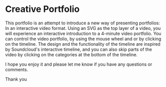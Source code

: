 # Creative Portfolio
This portfolio is an attempt to introduce a new way of presenting portfolios: In an interactive video format.
Using an SVG as the top layer of a video, you will experience an interactive introduction to a 4-minute video portfolio.
You can control the video portfolio, by using the mouse wheel and or by clicking on the timeline.
The design and the functionality of the timeline are inspired by Soundcloud's interactive timeline, and you can also skip parts of the video by clicking on the categories at the bottom of the timeline.

I hope you enjoy it and please let me know if you have any questions or comments.

Thank you
